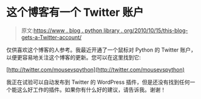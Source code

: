 # 这个博客有一个 Twitter 账户

> 原文:[https://www . blog . python library . org/2010/10/15/this-blog-gets-a-Twitter-account/](https://www.blog.pythonlibrary.org/2010/10/15/this-blog-gets-a-twitter-account/)

仅供喜欢这个博客的人参考。我最近开通了一个鼠标对 Python 的 Twitter 账户，以便更容易地关注这个博客的更新。您可以在这里找到它:

[http://twitter.com/mousevspython](http://twitter.com/mousevspython)

我正在试验可以自动发布到 Twitter 的 WordPress 插件，但是还没有找到任何一个能这么好工作的插件。如果你有什么好的建议，请告诉我。谢谢！